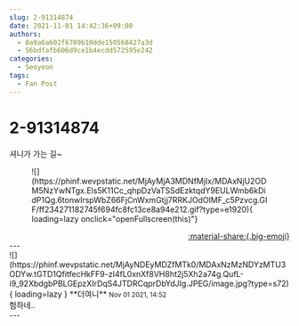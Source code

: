 ```yaml
---
slug: 2-91314874
date: 2021-11-01 14:42:36+09:00
authors:
  - 0a9a6a602f6709b10dde150568427a3d
  - 56bdfafb606d9ce1b4ecdd572595e242
categories:
  - Seoyeon
tags:
  - Fan Post
---
```


# 2-91314874

<div class="post-container" markdown="1">
<div class="content-container md-sidebar__scrollwrap" markdown="1">

셔니가 가는 길~
<figure markdown="1">
![](https://phinf.wevpstatic.net/MjAyMjA3MDNfMjIx/MDAxNjU2ODM5NzYwNTgx.Els5K11Cc_qhpDzVaTSSdEzktqdY9EULWmb6kDidP1Qg.6tonwIrspWbZ66FjCnWxmGtjj7RRKJOdOlMF_c5Pzvcg.GIF/ff234271182745f694fc8fc13ce8a94e212.gif?type=e1920){ loading=lazy onclick="openFullscreen(this)"}
</figure>


</div>
</div>

<div style="text-align: right;" markdown="1">
<a href="https://weverse.io/fromis9/fanpost/2-91314874" style="text-align: right;">:material-share:{.big-emoji}</a>
</div>
---

<div class="comments-container md-sidebar__scrollwrap" markdown="1">
<div class="comment" markdown="1">
<div class='id-container' markdown="1">
![](https://phinf.wevpstatic.net/MjAyNDEyMDZfMTk0/MDAxNzMzNDYzMTU3ODYw.tGTD1QfitfecHkFF9-zI4fL0xnXf8VH8ht2j5Xh2a74g.QufL-i9_92XbdgbPBLGEpzXIrDqS4JTDRCqprDbYdJIg.JPEG/image.jpg?type=s72){ loading=lazy }
**<span class="artist">더여니</span>** <small>Nov 01 2021, 14:52</small><br>
</div>
<div class='comment-body' markdown="1">
험하네..
</div>
</div>
</div>
---
